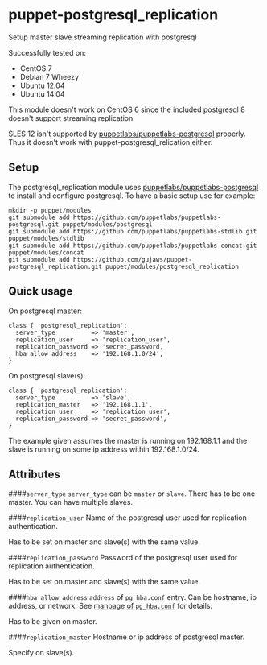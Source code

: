 puppet-postgresql_replication
=============================

Setup master slave streaming replication with postgresql

Successfully tested on:

* CentOS 7
* Debian 7 Wheezy
* Ubuntu 12.04
* Ubuntu 14.04

This module doesn't work on CentOS 6 since the included postgresql 8 doesn't support streaming replication.

SLES 12 isn't supported by [puppetlabs/puppetlabs-postgresql](https://github.com/puppetlabs/puppetlabs-postgresql) properly. Thus it doesn't work with puppet-postgresql_relication either.

Setup
-----

The postgresql_replication module uses [puppetlabs/puppetlabs-postgresql](https://github.com/puppetlabs/puppetlabs-postgresql) to install and configure postgresql. To have a basic setup use for example:

    mkdir -p puppet/modules
    git submodule add https://github.com/puppetlabs/puppetlabs-postgresql.git puppet/modules/postgresql
    git submodule add https://github.com/puppetlabs/puppetlabs-stdlib.git puppet/modules/stdlib
    git submodule add https://github.com/puppetlabs/puppetlabs-concat.git puppet/modules/concat
    git submodule add https://github.com/gujaws/puppet-postgresql_replication.git puppet/modules/postgresql_replication

Quick usage
-----------

On postgresql master:

    class { 'postgresql_replication':
      server_type          => 'master',
      replication_user     => 'replication_user',
      replication_password => 'secret_password,
      hba_allow_address    => '192.168.1.0/24',
    }

On postgresql slave(s):

    class { 'postgresql_replication':
      server_type          => 'slave',
      replication_master   => '192.168.1.1',
      replication_user     => 'replication_user',
      replication_password => 'secret_password',
    }
    
The example given assumes the master is running on 192.168.1.1 and the slave is running on some ip address within 192.168.1.0/24.

Attributes
----------

####`server_type`
`server_type` can be `master` or `slave`. There has to be one master. You can have multiple slaves.

####`replication_user`
Name of the postgresql user used for replication authentication.

Has to be set on master and slave(s) with the same value.

####`replication_password`
Password of the postgresql user used for replication authentication.

Has to be set on master and slave(s) with the same value.

####`hba_allow_address`
`address` of `pg_hba.conf` entry. Can be hostname, ip address, or network. See [manpage of `pg_hba.conf`](http://www.postgresql.org/docs/9.1/static/auth-pg-hba-conf.html) for details.

Has to be given on master.

####`replication_master`
Hostname or ip address of postgresql master.

Specify on slave(s).

